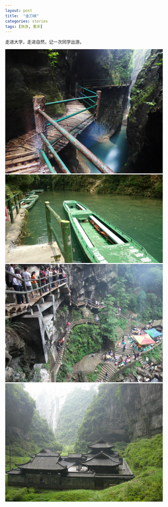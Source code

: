 ```yaml
---
layout: post
title:  "金刀峡"
categories: stories
tags: [旅游, 重庆]
---
```


走进大学，走进自然，记一次同学出游。

<!-- <img src="/images/mountain/golden/golden-4.jpg"> -->

<img src="/images/mountain/golden/golden-1.jpg">

<img src="/images/mountain/golden/golden-3.jpg">


<img src="/images/mountain/golden/golden-7.jpg">

<!-- <img src="/images/mountain/golden/golden-5.jpg"> -->



<img src="/images/mountain/golden/golden-2.jpg">

<!-- <img src="/images/mountain/golden/golden-6.jpg"> -->

